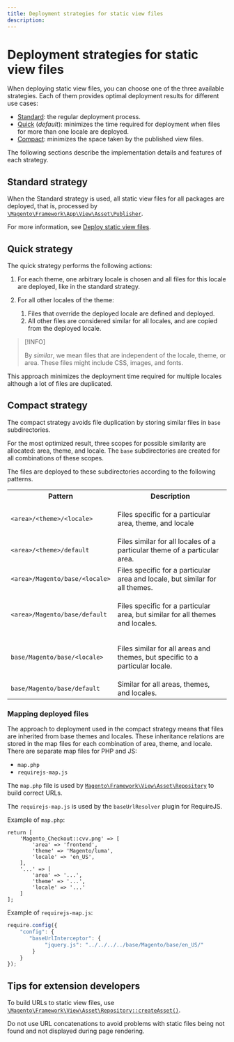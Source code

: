 ```yaml
---
title: Deployment strategies for static view files
description:
---
```


# Deployment strategies for static view files

When deploying static view files, you can choose one of the three available strategies. Each of them provides optimal deployment results for different use cases:

- [Standard](#standard-strategy): the regular deployment process.
- [Quick](#quick-strategy) (_default_): minimizes the time required for deployment when files for more than one locale are deployed.
- [Compact](#compact-strategy): minimizes the space taken by the published view files.

The following sections describe the implementation details and features of each strategy.

## Standard strategy

When the Standard strategy is used, all static view files for all packages are deployed, that is, processed by [`\Magento\Framework\App\View\Asset\Publisher`](https://github.com/magento/magento2/blob/2.4/lib/internal/Magento/Framework/App/View/Asset/Publisher.php).

For more information, see [Deploy static view files](../cli/static-view-file-deployment.md).

## Quick strategy

The quick strategy performs the following actions:

1. For each theme, one arbitrary locale is chosen and all files for this locale are deployed, like in the standard strategy.
1. For all other locales of the theme:

   1. Files that override the deployed locale are defined and deployed.
   1. All other files are considered similar for all locales, and are copied from the deployed locale.

>[!INFO]
>
>By _similar_, we mean files that are independent of the locale, theme, or area. These files might include CSS, images, and fonts.

This approach minimizes the deployment time required for multiple locales although a lot of files are duplicated.

## Compact strategy

The compact strategy avoids file duplication by storing similar files in `base` subdirectories.

For the most optimized result, three scopes for possible similarity are allocated: area, theme, and locale. The `base` subdirectories are created for all combinations of these scopes.

The files are deployed to these subdirectories according to the following patterns.

<table>
  <tbody>
    <tr>
      <th>
        Pattern
      </th>
      <th>
        Description
      </th>
    </tr>
    <tr>
      <td>
        <code>&lt;area>/&lt;theme>/&lt;locale></code>
      </td>
      <td>
        <p>
          Files specific for a particular area, theme, and locale
        </p>
      </td>
    </tr>
    <tr>
      <td>
        <code>&lt;area>/&lt;theme>/default</code>
      </td>
      <td>
        Files similar for all locales of a particular theme of a
        particular area.
      </td>
    </tr>
    <tr>
      <td>
        <code>&lt;area>/Magento/base/&lt;locale></code>
      </td>
      <td>
        Files specific for a particular area and locale, but
        similar for all themes.
      </td>
    </tr>
    <tr>
      <td>
        <code>&lt;area>/Magento/base/default</code>
      </td>
      <td>
        <p>
          Files specific for a particular area, but similar for all
          themes and locales.
        </p>
      </td>
    </tr>
    <tr>
      <td>
        <code>base/Magento/base/&lt;locale></code>
      </td>
      <td>
        <p>
          Files similar for all areas and themes, but specific to
          a particular locale.
        </p>
      </td>
    </tr>
    <tr>
      <td>
        <code>base/Magento/base/default</code>
      </td>
      <td>
        Similar for all areas, themes, and locales.
      </td>
    </tr>
  </tbody>
</table>

### Mapping deployed files

The approach to deployment used in the compact strategy means that files are inherited from base themes and locales. These inheritance relations are stored in the map files for each combination of area, theme, and locale. There are separate map files for PHP and JS:

- `map.php`
- `requirejs-map.js`

The `map.php` file is used by [`Magento\Framework\View\Asset\Repository`](https://github.com/magento/magento2/blob/2.4/lib/internal/Magento/Framework/View/Asset/Repository.php) to build correct URLs.

The `requirejs-map.js` is used by the `baseUrlResolver` plugin for RequireJS.

Example of `map.php`:

```php?start_inline=1
return [
    'Magento_Checkout::cvv.png' => [
        'area' => 'frontend',
        'theme' => 'Magento/luma',
        'locale' => 'en_US',
    ],
    '...' => [
        'area' => '...',
        'theme' => '...',
        'locale' => '...'
    ]
];
```

Example of `requirejs-map.js`:

```js
require.config({
    "config": {
       "baseUrlInterceptor": {
            "jquery.js": "../../../../base/Magento/base/en_US/"
        }
    }
});
```

## Tips for extension developers

To build URLs to static view files, use [`\Magento\Framework\View\Asset\Repository::createAsset()`](https://github.com/magento/magento2/blob/2.4/lib/internal/Magento/Framework/View/Asset/Repository.php#L211-L244).

Do not use URL concatenations to avoid problems with static files being not found and not displayed during page rendering.
